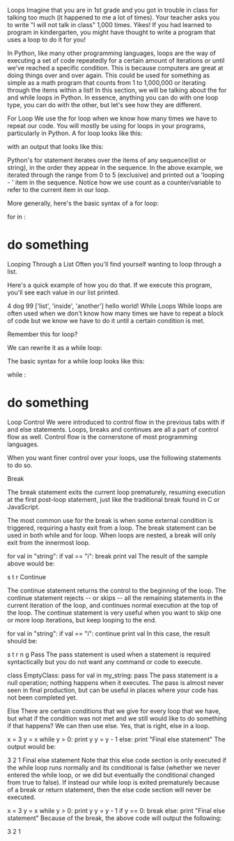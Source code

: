 Loops
Imagine that you are in 1st grade and you got in trouble in class for talking too much (it happened to me a lot of times). Your teacher asks you to write "I will not talk in class" 1,000 times. Yikes! If you had learned to program in kindergarten, you might have thought to write a program that uses a loop to do it for you!

In Python, like many other programming languages, loops are the way of executing a set of code repeatedly for a certain amount of iterations or until we've reached a specific condition. This is because computers are great at doing things over and over again. This could be used for something as simple as a math program that counts from 1 to 1,000,000 or iterating through the items within a list! In this section, we will be talking about the for and while loops in Python. In essence, anything you can do with one loop type, you can do with the other, but let's see how they are different.

For Loop
We use the for loop when we know how many times we have to repeat our code. You will mostly be using for loops in your programs, particularly in Python. A for loop looks like this:



with an output that looks like this:



Python's for statement iterates over the items of any sequence(list or string), in the order they appear in the sequence. In the above example, we iterated through the range from 0 to 5 (exclusive) and printed out a 'looping - ' item in the sequence. Notice how we use count as a counter/variable to refer to the current item in our loop.

More generally, here's the basic syntax of a for loop:

for <counter> in <sequence or range>:
  # do something
Looping Through a List
Often you'll find yourself wanting to loop through a list.



Here's a quick example of how you do that. If we execute this program, you'll see each value in our list printed.

4
dog
99
['list', 'inside', 'another']
hello world!
While Loops
While loops are often used when we don't know how many times we have to repeat a block of code but we know we have to do it until a certain condition is met.

Remember this for loop?



We can rewrite it as a while loop:



The basic syntax for a while loop looks like this:

while <expression>:
  # do something
Loop Control
We were introduced to control flow in the previous tabs with if and else statements. Loops, breaks and continues are all a part of control flow as well. Control flow is the cornerstone of most programming languages.

When you want finer control over your loops, use the following statements to do so.

Break


The break statement exits the current loop prematurely, resuming execution at the first post-loop statement, just like the traditional break found in C or JavaScript.

The most common use for the break is when some external condition is triggered, requiring a hasty exit from a loop. The break statement can be used in both while and for loop. When loops are nested, a break will only exit from the innermost loop.

for val in "string":
  if val == "i":
    break
  print val
The result of the sample above would be:

s
t
r
Continue


The continue statement returns the control to the beginning of the loop. The continue statement rejects -- or skips -- all the remaining statements in the current iteration of the loop, and continues normal execution at the top of the loop. The continue statement is very useful when you want to skip one or more loop iterations, but keep looping to the end.

for val in "string":
  if val == "i":
    continue
  print val
In this case, the result should be:

s
t
r
n
g
Pass
The pass statement is used when a statement is required syntactically but you do not want any command or code to execute.

class EmptyClass:
  pass
for val in my_string:
  pass
The pass statement is a null operation; nothing happens when it executes. The pass is almost never seen in final production, but can be useful in places where your code has not been completed yet.

Else
There are certain conditions that we give for every loop that we have, but what if the condition was not met and we still would like to do something if that happens? We can then use else. Yes, that is right, else in a loop.

x = 3
y = x
while y > 0:
  print y
  y = y - 1
else:
  print "Final else statement"
The output would be:

3
2
1
Final else statement
Note that this else code section is only executed if the while loop runs normally and its conditional is false (whether we never entered the while loop, or we did but eventually the conditional changed from true to false). If instead our while loop is exited prematurely because of a break or return statement, then the else code section will never be executed.

x = 3
y = x
while y > 0:
  print y
  y = y - 1
  if y == 0:
    break
else:
 print "Final else statement"
Because of the break, the above code will output the following:

3
2
1